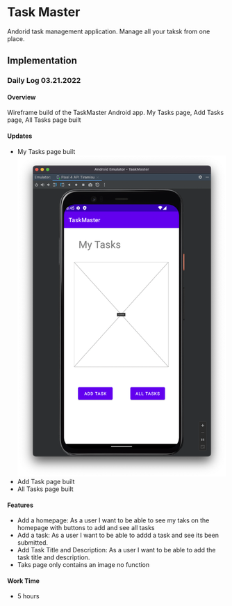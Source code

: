 # Task Master
Andorid task management application. Manage all your taksk from one place.

## Implementation



### Daily Log 03.21.2022

#### Overview

Wireframe build of the TaskMaster Android app. My Tasks page, Add Tasks page, All Tasks page built
  
#### Updates

- My Tasks page built
![My Tasks Page](screenshots/myTasksLab26.png)
- Add Task page built
- All Tasks page built

#### Features
- Add a homepage: As a user I want to be able to see my taks on the homepage with buttons to add and see all tasks
- Add a task: As a user I want to be able to addd a task and see its been submitted.
- Add Task Title and Description: As a user I want to be able to add the task title and description.
- Taks page only contains an image no function
  
#### Work Time

- 5 hours
